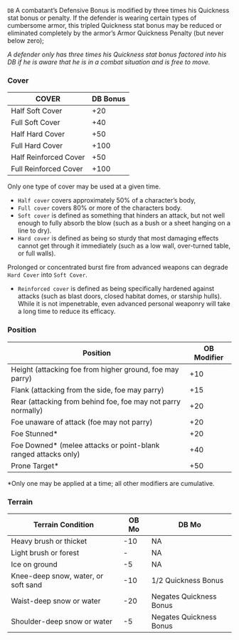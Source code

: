 `DB` A combatant’s Defensive Bonus is modified by three times his Quickness stat bonus or penalty. If the defender is wearing certain types of cumbersome armor, this tripled Quickness stat bonus may be reduced or eliminated completely by the armor’s Armor Quickness Penalty (but never below zero);

_A defender only has three times his Quickness stat bonus factored into his DB if he is aware that he is in a combat situation and is free to move._

### Cover

| COVER | DB Bonus |
| --- | --- |
Half Soft Cover | +20
Full Soft Cover | +40
Half Hard Cover | +50
Full Hard Cover | +100
Half Reinforced Cover | +50
Full Reinforced Cover | +100

Only one type of cover may be used at a given time.

- `Half cover` covers approximately 50% of a character’s body,
- `Full cover` covers 80% or more of the characters body.
- `Soft cover` is defined as something that hinders an attack, but not well enough to fully absorb the blow (such as a bush or a
sheet hanging on a line to dry).
- `Hard cover` is defined as being so sturdy that most damaging effects cannot get through it immediately (such as a low wall, over-turned table, or full walls). 

Prolonged or concentrated burst fire from advanced weapons can degrade `Hard Cover` into `Soft Cover`.

- `Reinforced cover` is defined as being specifically hardened against attacks (such as blast doors, closed habitat domes, or starship hulls). While it is not impenetrable, even advanced personal weaponry will take a long time to reduce its efficacy.

### Position
| Position | OB Modifier
| --- | --- |
Height (attacking foe from higher ground, foe may parry) | +10
Flank (attacking from the side, foe may parry) | +15
Rear (attacking from behind foe, foe may not parry normally) | +20
Foe unaware of attack (foe may not parry) | +20
Foe Stunned* | +20
Foe Downed* (melee attacks or point-blank ranged attacks only) | +40
Prone Target* | +50

*Only one may be applied at a time; all other modifiers
are cumulative.

### Terrain
| Terrain Condition | OB Mo | DB Mo |
| --- | --- | --- |
Heavy brush or thicket | -10 | NA
Light brush or forest | - | NA
Ice on ground | -5 | NA
Knee-deep snow, water, or soft sand | -10 | 1/2 Quickness Bonus
Waist-deep snow or water | -20 | Negates Quickness Bonus
Shoulder-deep snow or water | -5 | Negates Quickness Bonus
